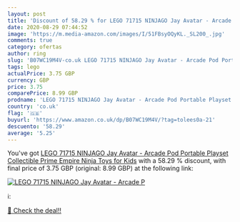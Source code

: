 ```yaml
---
layout: post
title: 'Discount of 58.29 % for LEGO 71715 NINJAGO Jay Avatar - Arcade P'
date: 2020-08-29 07:44:52
image: 'https://m.media-amazon.com/images/I/51FBsyOQyKL._SL200_.jpg'
comments: true
category: ofertas
author: ring
slug: 'B07WC19M4V-co.uk LEGO 71715 NINJAGO Jay Avatar - Arcade Pod Portable...'
tags: lego
actualPrice: 3.75 GBP
currency: GBP
price: 3.75
comparePrice: 8.99 GBP
prodname: 'LEGO 71715 NINJAGO Jay Avatar - Arcade Pod Portable Playset  Collectible Prime Empire Ninja Toys for Kids'
country: 'co.uk'
flag: '🇬🇧'
buyurl: 'https://www.amazon.co.uk/dp/B07WC19M4V/?tag=tolees0a-21'
descuento: '58.29'
average: '5.25'
---
```


You've got [LEGO 71715 NINJAGO Jay Avatar - Arcade Pod Portable Playset  Collectible Prime Empire Ninja Toys for Kids](https://www.amazon.co.uk/dp/B07WC19M4V/?tag=tolees0a-21) with a  58.29 % discount, with final price of 3.75 GBP (original: 8.99 GBP) at the following link:

[![LEGO 71715 NINJAGO Jay Avatar - Arcade P](https://m.media-amazon.com/images/I/51FBsyOQyKL._SL200_.jpg)](https://www.amazon.co.uk/dp/B07WC19M4V/?tag=tolees0a-21)

ℹ️:


[🛒 Check the deal!!](https://www.amazon.co.uk/dp/B07WC19M4V/?tag=tolees0a-21)
